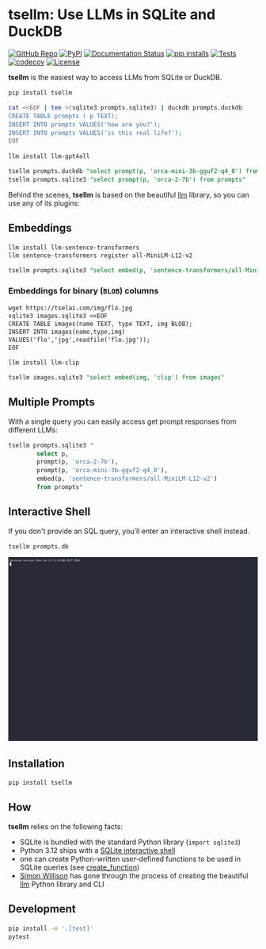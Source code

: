 # tsellm: Use LLMs in SQLite and DuckDB

[![GitHub Repo](https://img.shields.io/badge/GitHub-repo-green)](https://github.com/Florents-Tselai/tsellm)
[![PyPI](https://img.shields.io/pypi/v/tsellm.svg)](https://pypi.org/project/tsellm/)
[![Documentation Status](https://readthedocs.org/projects/tsellm/badge/?version=stable)](http://tsellm.tselai.com/en/latest/?badge=stable)
[![pip installs](https://img.shields.io/pypi/dm/tsellm?label=pip%20installs)](https://pypi.org/project/tsellm/)
[![Tests](https://github.com/Florents-Tselai/tsellm/actions/workflows/test.yml/badge.svg?branch=main)](https://github.com/Florents-Tselai/tsellm/actions?query=workflow%3ATest)
[![codecov](https://codecov.io/gh/Florents-Tselai/tsellm/branch/main/graph/badge.svg)](https://codecov.io/gh/Florents-Tselai/tsellm)
[![License](https://img.shields.io/badge/BSD%20license-blue.svg)](https://github.com/Florents-Tselai/tsellm/blob/main/LICENSE)

**tsellm** is the easiest way to access LLMs from SQLite or DuckDB.

```shell
pip install tsellm
```

```bash
cat <<EOF | tee >(sqlite3 prompts.sqlite3) | duckdb prompts.duckdb
CREATE TABLE prompts ( p TEXT);
INSERT INTO prompts VALUES('how are you?');
INSERT INTO prompts VALUES('is this real life?');
EOF
```

```shell
llm install llm-gpt4all
```

```sql
tsellm prompts.duckdb "select prompt(p, 'orca-mini-3b-gguf2-q4_0') from prompts"
tsellm prompts.sqlite3 "select prompt(p, 'orca-2-7b') from prompts"
```

Behind the scenes, **tsellm** is based on the beautiful [llm](https://llm.datasette.io) library,
so you can use any of its plugins:

## Embeddings

```shell
llm install llm-sentence-transformers
llm sentence-transformers register all-MiniLM-L12-v2
```

```sql
tsellm prompts.sqlite3 "select embed(p, 'sentence-transformers/all-MiniLM-L12-v2')"
```

### Embeddings for binary (`BLOB`) columns

```shell
wget https://tselai.com/img/flo.jpg
sqlite3 images.sqlite3 <<EOF
CREATE TABLE images(name TEXT, type TEXT, img BLOB);
INSERT INTO images(name,type,img) VALUES('flo','jpg',readfile('flo.jpg'));
EOF
```

```shell
llm install llm-clip
```

```sql
tsellm images.sqlite3 "select embed(img, 'clip') from images"
```

## Multiple Prompts

With a single query you can easily access get prompt 
responses from different LLMs:

```sql
tsellm prompts.sqlite3 "
        select p,
        prompt(p, 'orca-2-7b'),
        prompt(p, 'orca-mini-3b-gguf2-q4_0'),
        embed(p, 'sentence-transformers/all-MiniLM-L12-v2') 
        from prompts"
```

## Interactive Shell

If you don't provide an SQL query,
you'll enter an interactive shell instead.

```shell
tsellm prompts.db
```

![til](./tsellm-demo.gif)

## Installation

```bash
pip install tsellm
```

## How

**tsellm** relies on the following facts:

* SQLite is bundled with the standard Python library (`import sqlite3`)
* Python 3.12 ships with a [SQLite interactive shell](https://docs.python.org/3/library/sqlite3.html#command-line-interface)
* one can create Python-written user-defined functions to be used in SQLite 
  queries (see [create_function](https://github.com/simonw/llm))
* [Simon Willison](https://github.com/simonw/) has gone through the process of 
  creating the beautiful [llm](https://github.com/simonw/llm) Python 
  library and CLI

## Development

```bash
pip install -e '.[test]'
pytest
```

